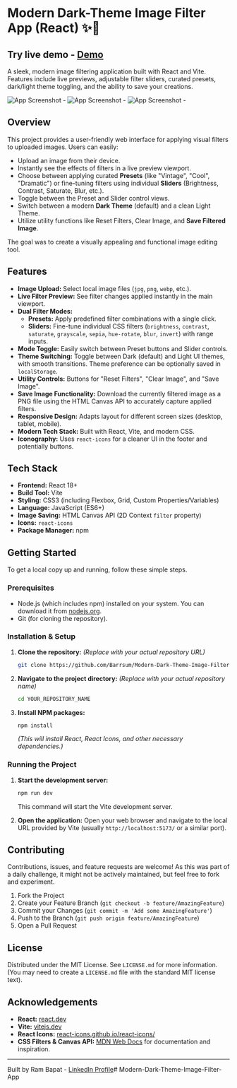 # Modern Dark-Theme Image Filter App (React) ✨🎨

## Try live demo - [Demo](YOUR_VERCEL_DEPLOYMENT_URL_HERE)

A sleek, modern image filtering application built with React and Vite. Features include live previews, adjustable filter sliders, curated presets, dark/light theme toggling, and the ability to save your creations.

<!-- ================================================== -->
<!-- === Screenshots === -->
![App Screenshot -](./public/homepage-withimg-01.png)
![App Screenshot -](./public/homepage-withimg-02.png)
![App Screenshot -](./public/homepage-withimg-03.png)

<!-- ================================================== -->

## Overview

This project provides a user-friendly web interface for applying visual filters to uploaded images. Users can easily:

*   Upload an image from their device.
*   Instantly see the effects of filters in a live preview viewport.
*   Choose between applying curated **Presets** (like "Vintage", "Cool", "Dramatic") or fine-tuning filters using individual **Sliders** (Brightness, Contrast, Saturate, Blur, etc.).
*   Toggle between the Preset and Slider control views.
*   Switch between a modern **Dark Theme** (default) and a clean Light Theme.
*   Utilize utility functions like Reset Filters, Clear Image, and **Save Filtered Image**.

The goal was to create a visually appealing and functional image editing tool.

## Features

*   **Image Upload:** Select local image files (`jpg`, `png`, `webp`, etc.).
*   **Live Filter Preview:** See filter changes applied instantly in the main viewport.
*   **Dual Filter Modes:**
    *   **Presets:** Apply predefined filter combinations with a single click.
    *   **Sliders:** Fine-tune individual CSS filters (`brightness`, `contrast`, `saturate`, `grayscale`, `sepia`, `hue-rotate`, `blur`, `invert`) with range inputs.
*   **Mode Toggle:** Easily switch between Preset buttons and Slider controls.
*   **Theme Switching:** Toggle between Dark (default) and Light UI themes, with smooth transitions. Theme preference can be optionally saved in `localStorage`.
*   **Utility Controls:** Buttons for "Reset Filters", "Clear Image", and "Save Image".
*   **Save Image Functionality:** Download the currently filtered image as a PNG file using the HTML Canvas API to accurately capture applied filters.
*   **Responsive Design:** Adapts layout for different screen sizes (desktop, tablet, mobile).
*   **Modern Tech Stack:** Built with React, Vite, and modern CSS.
*   **Iconography:** Uses `react-icons` for a cleaner UI in the footer and potentially buttons.

## Tech Stack

*   **Frontend:** React 18+
*   **Build Tool:** Vite
*   **Styling:** CSS3 (including Flexbox, Grid, Custom Properties/Variables)
*   **Language:** JavaScript (ES6+)
*   **Image Saving:** HTML Canvas API (2D Context `filter` property)
*   **Icons:** `react-icons`
*   **Package Manager:** npm

## Getting Started

To get a local copy up and running, follow these simple steps.

### Prerequisites

*   Node.js (which includes npm) installed on your system. You can download it from [nodejs.org](https://nodejs.org/).
*   Git (for cloning the repository).

### Installation & Setup

1.  **Clone the repository:**
    *(Replace with your actual repository URL)*
    ```bash
    git clone https://github.com/Barrsum/Modern-Dark-Theme-Image-Filter-App.git
    ```

2.  **Navigate to the project directory:**
    *(Replace with your actual repository name)*
    ```bash
    cd YOUR_REPOSITORY_NAME
    ```

3.  **Install NPM packages:**
    ```bash
    npm install
    ```
    *(This will install React, React Icons, and other necessary dependencies.)*

### Running the Project

1.  **Start the development server:**
    ```bash
    npm run dev
    ```
    This command will start the Vite development server.

2.  **Open the application:**
    Open your web browser and navigate to the local URL provided by Vite (usually `http://localhost:5173/` or a similar port).

## Contributing

Contributions, issues, and feature requests are welcome! As this was part of a daily challenge, it might not be actively maintained, but feel free to fork and experiment.

1.  Fork the Project
2.  Create your Feature Branch (`git checkout -b feature/AmazingFeature`)
3.  Commit your Changes (`git commit -m 'Add some AmazingFeature'`)
4.  Push to the Branch (`git push origin feature/AmazingFeature`)
5.  Open a Pull Request

## License

Distributed under the MIT License. See `LICENSE.md` for more information. (You may need to create a `LICENSE.md` file with the standard MIT license text).

## Acknowledgements

*   **React:** [react.dev](https://react.dev/)
*   **Vite:** [vitejs.dev](https://vitejs.dev/)
*   **React Icons:** [react-icons.github.io/react-icons/](https://react-icons.github.io/react-icons/)
*   **CSS Filters & Canvas API:** [MDN Web Docs](https://developer.mozilla.org/) for documentation and inspiration.

---

Built by Ram Bapat - [LinkedIn Profile](https://www.linkedin.com/in/ram-bapat-barrsum-diamos)#   M o d e r n - D a r k - T h e m e - I m a g e - F i l t e r - A p p  
 